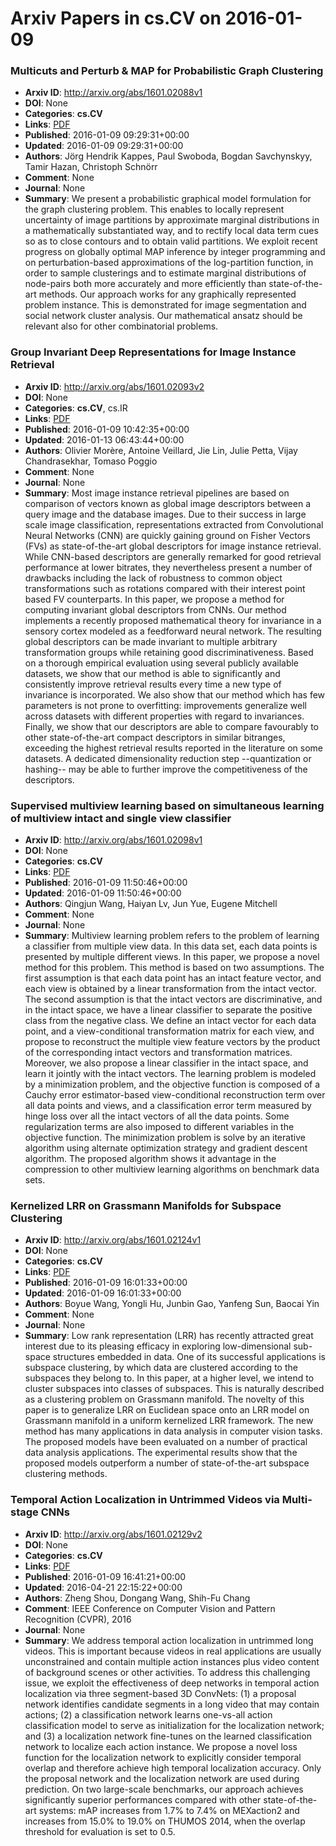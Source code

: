 # Arxiv Papers in cs.CV on 2016-01-09
### Multicuts and Perturb & MAP for Probabilistic Graph Clustering
- **Arxiv ID**: http://arxiv.org/abs/1601.02088v1
- **DOI**: None
- **Categories**: **cs.CV**
- **Links**: [PDF](http://arxiv.org/pdf/1601.02088v1)
- **Published**: 2016-01-09 09:29:31+00:00
- **Updated**: 2016-01-09 09:29:31+00:00
- **Authors**: Jörg Hendrik Kappes, Paul Swoboda, Bogdan Savchynskyy, Tamir Hazan, Christoph Schnörr
- **Comment**: None
- **Journal**: None
- **Summary**: We present a probabilistic graphical model formulation for the graph clustering problem. This enables to locally represent uncertainty of image partitions by approximate marginal distributions in a mathematically substantiated way, and to rectify local data term cues so as to close contours and to obtain valid partitions.   We exploit recent progress on globally optimal MAP inference by integer programming and on perturbation-based approximations of the log-partition function, in order to sample clusterings and to estimate marginal distributions of node-pairs both more accurately and more efficiently than state-of-the-art methods. Our approach works for any graphically represented problem instance. This is demonstrated for image segmentation and social network cluster analysis. Our mathematical ansatz should be relevant also for other combinatorial problems.



### Group Invariant Deep Representations for Image Instance Retrieval
- **Arxiv ID**: http://arxiv.org/abs/1601.02093v2
- **DOI**: None
- **Categories**: **cs.CV**, cs.IR
- **Links**: [PDF](http://arxiv.org/pdf/1601.02093v2)
- **Published**: 2016-01-09 10:42:35+00:00
- **Updated**: 2016-01-13 06:43:44+00:00
- **Authors**: Olivier Morère, Antoine Veillard, Jie Lin, Julie Petta, Vijay Chandrasekhar, Tomaso Poggio
- **Comment**: None
- **Journal**: None
- **Summary**: Most image instance retrieval pipelines are based on comparison of vectors known as global image descriptors between a query image and the database images. Due to their success in large scale image classification, representations extracted from Convolutional Neural Networks (CNN) are quickly gaining ground on Fisher Vectors (FVs) as state-of-the-art global descriptors for image instance retrieval. While CNN-based descriptors are generally remarked for good retrieval performance at lower bitrates, they nevertheless present a number of drawbacks including the lack of robustness to common object transformations such as rotations compared with their interest point based FV counterparts.   In this paper, we propose a method for computing invariant global descriptors from CNNs. Our method implements a recently proposed mathematical theory for invariance in a sensory cortex modeled as a feedforward neural network. The resulting global descriptors can be made invariant to multiple arbitrary transformation groups while retaining good discriminativeness.   Based on a thorough empirical evaluation using several publicly available datasets, we show that our method is able to significantly and consistently improve retrieval results every time a new type of invariance is incorporated. We also show that our method which has few parameters is not prone to overfitting: improvements generalize well across datasets with different properties with regard to invariances. Finally, we show that our descriptors are able to compare favourably to other state-of-the-art compact descriptors in similar bitranges, exceeding the highest retrieval results reported in the literature on some datasets. A dedicated dimensionality reduction step --quantization or hashing-- may be able to further improve the competitiveness of the descriptors.



### Supervised multiview learning based on simultaneous learning of multiview intact and single view classifier
- **Arxiv ID**: http://arxiv.org/abs/1601.02098v1
- **DOI**: None
- **Categories**: **cs.CV**
- **Links**: [PDF](http://arxiv.org/pdf/1601.02098v1)
- **Published**: 2016-01-09 11:50:46+00:00
- **Updated**: 2016-01-09 11:50:46+00:00
- **Authors**: Qingjun Wang, Haiyan Lv, Jun Yue, Eugene Mitchell
- **Comment**: None
- **Journal**: None
- **Summary**: Multiview learning problem refers to the problem of learning a classifier from multiple view data. In this data set, each data points is presented by multiple different views. In this paper, we propose a novel method for this problem. This method is based on two assumptions. The first assumption is that each data point has an intact feature vector, and each view is obtained by a linear transformation from the intact vector. The second assumption is that the intact vectors are discriminative, and in the intact space, we have a linear classifier to separate the positive class from the negative class. We define an intact vector for each data point, and a view-conditional transformation matrix for each view, and propose to reconstruct the multiple view feature vectors by the product of the corresponding intact vectors and transformation matrices. Moreover, we also propose a linear classifier in the intact space, and learn it jointly with the intact vectors. The learning problem is modeled by a minimization problem, and the objective function is composed of a Cauchy error estimator-based view-conditional reconstruction term over all data points and views, and a classification error term measured by hinge loss over all the intact vectors of all the data points. Some regularization terms are also imposed to different variables in the objective function. The minimization problem is solve by an iterative algorithm using alternate optimization strategy and gradient descent algorithm. The proposed algorithm shows it advantage in the compression to other multiview learning algorithms on benchmark data sets.



### Kernelized LRR on Grassmann Manifolds for Subspace Clustering
- **Arxiv ID**: http://arxiv.org/abs/1601.02124v1
- **DOI**: None
- **Categories**: **cs.CV**
- **Links**: [PDF](http://arxiv.org/pdf/1601.02124v1)
- **Published**: 2016-01-09 16:01:33+00:00
- **Updated**: 2016-01-09 16:01:33+00:00
- **Authors**: Boyue Wang, Yongli Hu, Junbin Gao, Yanfeng Sun, Baocai Yin
- **Comment**: None
- **Journal**: None
- **Summary**: Low rank representation (LRR) has recently attracted great interest due to its pleasing efficacy in exploring low-dimensional sub- space structures embedded in data. One of its successful applications is subspace clustering, by which data are clustered according to the subspaces they belong to. In this paper, at a higher level, we intend to cluster subspaces into classes of subspaces. This is naturally described as a clustering problem on Grassmann manifold. The novelty of this paper is to generalize LRR on Euclidean space onto an LRR model on Grassmann manifold in a uniform kernelized LRR framework. The new method has many applications in data analysis in computer vision tasks. The proposed models have been evaluated on a number of practical data analysis applications. The experimental results show that the proposed models outperform a number of state-of-the-art subspace clustering methods.



### Temporal Action Localization in Untrimmed Videos via Multi-stage CNNs
- **Arxiv ID**: http://arxiv.org/abs/1601.02129v2
- **DOI**: None
- **Categories**: **cs.CV**
- **Links**: [PDF](http://arxiv.org/pdf/1601.02129v2)
- **Published**: 2016-01-09 16:41:21+00:00
- **Updated**: 2016-04-21 22:15:22+00:00
- **Authors**: Zheng Shou, Dongang Wang, Shih-Fu Chang
- **Comment**: IEEE Conference on Computer Vision and Pattern Recognition (CVPR),
  2016
- **Journal**: None
- **Summary**: We address temporal action localization in untrimmed long videos. This is important because videos in real applications are usually unconstrained and contain multiple action instances plus video content of background scenes or other activities. To address this challenging issue, we exploit the effectiveness of deep networks in temporal action localization via three segment-based 3D ConvNets: (1) a proposal network identifies candidate segments in a long video that may contain actions; (2) a classification network learns one-vs-all action classification model to serve as initialization for the localization network; and (3) a localization network fine-tunes on the learned classification network to localize each action instance. We propose a novel loss function for the localization network to explicitly consider temporal overlap and therefore achieve high temporal localization accuracy. Only the proposal network and the localization network are used during prediction. On two large-scale benchmarks, our approach achieves significantly superior performances compared with other state-of-the-art systems: mAP increases from 1.7% to 7.4% on MEXaction2 and increases from 15.0% to 19.0% on THUMOS 2014, when the overlap threshold for evaluation is set to 0.5.



